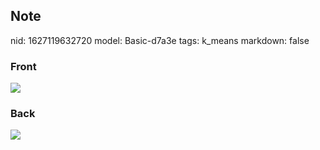 ## Note
nid: 1627119632720
model: Basic-d7a3e
tags: k_means
markdown: false

### Front
<img src="paste-408af987a3da2473430e7a12c44ce59502795a39.jpg">

### Back
<img src="paste-d9f15b2f1fda1870dc85eacdcd66c0efdfa27d88.jpg">
